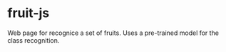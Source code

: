 # fruit-js
Web page for recognice a set of fruits. Uses a pre-trained model for the class recognition.
